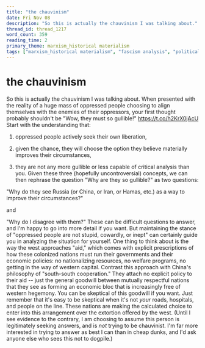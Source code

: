 ```yaml
---
title: "the chauvinism"
date: Fri Nov 08
description: "So this is actually the chauvinism I was talking about."
thread_id: thread_1217
word_count: 359
reading_time: 2
primary_theme: marxism_historical materialism
tags: ["marxism_historical materialism", "fascism analysis", "political economy", "cultural criticism"]
---
```


# the chauvinism

So this is actually the chauvinism I was talking about. When presented with the reality of a huge mass of oppressed people choosing to align themselves with the enemies of their oppressors, your first thought probably shouldn't be "Wow, they must so gullible!" https://t.co/h2KrX0jAcU Start with the understanding that:

1) oppressed people actively seek their own liberation,

2) given the chance, they will choose the option they believe materially improves their circumstances,

3) they are not any more gullible or less capable of critical analysis than you. Given these three (hopefully uncontroversial) concepts, we can then rephrase the question "Why are they so gullible?" as two questions:

"Why do they see Russia (or China, or Iran, or Hamas, etc.) as a way to improve their circumstances?"

and

"Why do I disagree with them?" These can be difficult questions to answer, and I'm happy to go into more detail if you want. But maintaining the stance of "oppressed people are not stupid, cowardly, or inept" can certainly guide you in analyzing the situation for yourself. One thing to think about is the way the west approaches "aid," which comes with explicit prescriptions of how these colonized nations must run their governments and their economic policies: no nationalizing resources, no welfare programs, no getting in the way of western capital. Contrast this approach with China's philosophy of "south-south cooperation." They attach no explicit policy to their aid -- just the general goodwill between mutually respectful nations that they see as forming an economic bloc that is increasingly free of western hegemony. You can be skeptical of this goodwill if you want. Just remember that it's easy to be skeptical when it's not *your* roads, hospitals, and people on the line. These nations are making the calculated choice to enter into this arrangement over the extortion offered by the west. (Until I see evidence to the contrary, I am choosing to assume this person is legitimately seeking answers, and is *not* trying to be chauvinist. I'm far more interested in trying to answer as best I can than in cheap dunks, and I'd ask anyone else who sees this not to dogpile.)